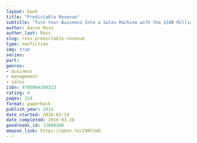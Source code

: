 ```yaml
---
layout: book
title: "Predictable Revenue"
subtitle: "Turn Your Business Into a Sales Machine with the $100 Million Best Practices of Salesforce.com"
author: Aaron Ross
author_last: Ross
slug: ross-predictable-revenue
type: nonfiction
img: true
series: 
part: 
genres:
- business
- management
- sales
isbn: 9780984380213
rating: 4
pages: 214
format: paperback
publish_year: 2011
date_started: 2016-03-14
date_completed: 2016-03-28
goodreads_id: 12688360
amazon_link: https://amzn.to/2ORC5m9
---
```


